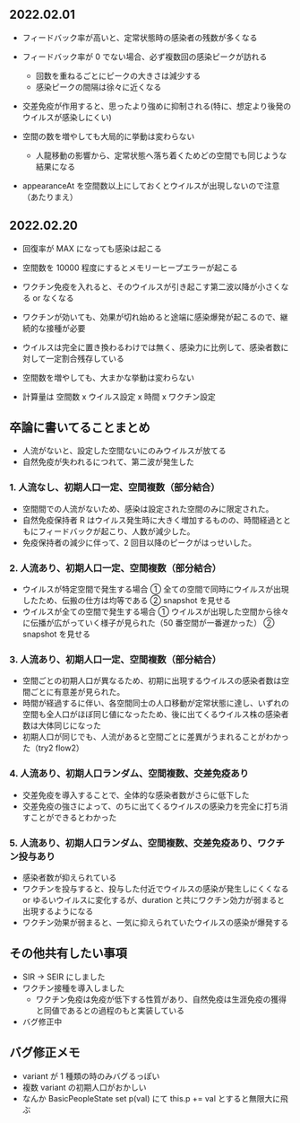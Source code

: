 ## 2022.02.01

- フィードバック率が高いと、定常状態時の感染者の残数が多くなる

- フィードバック率が 0 でない場合、必ず複数回の感染ピークが訪れる

  - 回数を重ねるごとにピークの大きさは減少する
  - 感染ピークの間隔は徐々に近くなる

- 交差免疫が作用すると、思ったより強めに抑制される(特に、想定より後発のウイルスが感染しにくい)

- 空間の数を増やしても大局的に挙動は変わらない

  - 人龍移動の影響から、定常状態へ落ち着くためどの空間でも同じような結果になる

- appearanceAt を空間数以上にしておくとウイルスが出現しないので注意（あたりまえ）

## 2022.02.20

- 回復率が MAX になっても感染は起こる

- 空間数を 10000 程度にするとメモリーヒープエラーが起こる

- ワクチン免疫を入れると、そのウイルスが引き起こす第二波以降が小さくなる or なくなる

- ワクチンが効いても、効果が切れ始めると途端に感染爆発が起こるので、継続的な接種が必要

- ウイルスは完全に置き換わるわけでは無く、感染力に比例して、感染者数に対して一定割合残存している

- 空間数を増やしても、大まかな挙動は変わらない

- 計算量は 空間数 x ウイルス設定 x 時間 x ワクチン設定

## 卒論に書いてることまとめ

- 人流がないと、設定した空間ないにのみウイルスが放てる
- 自然免疫が失われるにつれて、第二波が発生した

### 1. 人流なし、初期人口一定、空間複数（部分結合）

- 空間間での人流がないため、感染は設定された空間のみに限定された。
- 自然免疫保持者 R はウイルス発生時に大きく増加するものの、時間経過とともにフィードバックが起こり、人数が減少した。
- 免疫保持者の減少に伴って、2 回目以降のピークがはっせいした。

### 2. 人流あり、初期人口一定、空間複数（部分結合）

- ウイルスが特定空間で発生する場合
  ① 全ての空間で同時にウイルスが出現したため、伝搬の仕方は均等である
  ② snapshot を見せる
- ウイルスが全ての空間で発生する場合
  ① ウイルスが出現した空間から徐々に伝播が広がっていく様子が見られた（50 番空間が一番遅かった）
  ② snapshot を見せる

### 3. 人流あり、初期人口一定、空間複数（部分結合）

- 空間ごとの初期人口が異なるため、初期に出現するウイルスの感染者数は空間ごとに有意差が見られた。
- 時間が経過するに伴い、各空間同士の人口移動が定常状態に達し、いずれの空間も全人口がほぼ同じ値になったため、後に出てくるウイルス株の感染者数は大体同じになった
- 初期人口が同じでも、人流があると空間ごとに差異がうまれることがわかった（try2 flow2）

### 4. 人流あり、初期人口ランダム、空間複数、交差免疫あり

- 交差免疫を導入することで、全体的な感染者数がさらに低下した
- 交差免疫の強さによって、のちに出てくるウイルスの感染力を完全に打ち消すことができるとわかった

### 5. 人流あり、初期人口ランダム、空間複数、交差免疫あり、ワクチン投与あり

- 感染者数が抑えられている
- ワクチンを投与すると、投与した付近でウイルスの感染が発生しにくくなる or ゆるいウイルスに変化するが、duration と共にワクチン効力が弱まると出現するようになる
- ワクチン効果が弱まると、一気に抑えられていたウイルスの感染が爆発する

## その他共有したい事項

- SIR -> SEIR にしました
- ワクチン接種を導入しました
  - ワクチン免疫は免疫が低下する性質があり、自然免疫は生涯免疫の獲得と同値であるとの過程のもと実装している
- バグ修正中

## バグ修正メモ

- variant が 1 種類の時のみバグるっぽい
- 複数 variant の初期人口がおかしい
- なんか BasicPeopleState set p(val) にて this.p += val とすると無限大に飛ぶ
